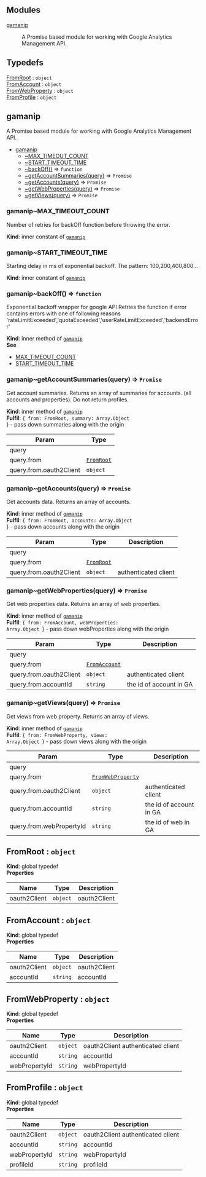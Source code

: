 ## Modules

<dl>
<dt><a href="#module_gamanip">gamanip</a></dt>
<dd><p>A Promise based module for working with Google Analytics Management API.</p>
</dd>
</dl>

## Typedefs

<dl>
<dt><a href="#FromRoot">FromRoot</a> : <code>object</code></dt>
<dd></dd>
<dt><a href="#FromAccount">FromAccount</a> : <code>object</code></dt>
<dd></dd>
<dt><a href="#FromWebProperty">FromWebProperty</a> : <code>object</code></dt>
<dd></dd>
<dt><a href="#FromProfile">FromProfile</a> : <code>object</code></dt>
<dd></dd>
</dl>

<a name="module_gamanip"></a>

## gamanip
A Promise based module for working with Google Analytics Management API.


* [gamanip](#module_gamanip)
    * [~MAX_TIMEOUT_COUNT](#module_gamanip..MAX_TIMEOUT_COUNT)
    * [~START_TIMEOUT_TIME](#module_gamanip..START_TIMEOUT_TIME)
    * [~backOff()](#module_gamanip..backOff) ⇒ <code>function</code>
    * [~getAccountSummaries(query)](#module_gamanip..getAccountSummaries) ⇒ <code>Promise</code>
    * [~getAccounts(query)](#module_gamanip..getAccounts) ⇒ <code>Promise</code>
    * [~getWebProperties(query)](#module_gamanip..getWebProperties) ⇒ <code>Promise</code>
    * [~getViews(query)](#module_gamanip..getViews) ⇒ <code>Promise</code>

<a name="module_gamanip..MAX_TIMEOUT_COUNT"></a>

### gamanip~MAX_TIMEOUT_COUNT
Number of retries for backOff function before throwing the error.

**Kind**: inner constant of [<code>gamanip</code>](#module_gamanip)  
<a name="module_gamanip..START_TIMEOUT_TIME"></a>

### gamanip~START_TIMEOUT_TIME
Starting delay in ms of exponential backoff. The pattern: 100,200,400,800...

**Kind**: inner constant of [<code>gamanip</code>](#module_gamanip)  
<a name="module_gamanip..backOff"></a>

### gamanip~backOff() ⇒ <code>function</code>
Exponential backoff wrapper for google API
Retries the function if error contains errors with one of following reasons 'rateLimitExceeded','quotaExceeded','userRateLimitExceeded','backendError'

**Kind**: inner method of [<code>gamanip</code>](#module_gamanip)  
**See**

- [MAX_TIMEOUT_COUNT](MAX_TIMEOUT_COUNT)
- [START_TIMEOUT_TIME](START_TIMEOUT_TIME)

<a name="module_gamanip..getAccountSummaries"></a>

### gamanip~getAccountSummaries(query) ⇒ <code>Promise</code>
Get account summaries.
Returns an array of summaries for accounts. (all accounts and properties). Do not return profiles.

**Kind**: inner method of [<code>gamanip</code>](#module_gamanip)  
**Fulfil**: <code>{ from: FromRoot, summary: Array.Object </code>} - pass down summaries along with the origin  

| Param | Type |
| --- | --- |
| query |  | 
| query.from | [<code>FromRoot</code>](#FromRoot) | 
| query.from.oauth2Client | <code>object</code> | 

<a name="module_gamanip..getAccounts"></a>

### gamanip~getAccounts(query) ⇒ <code>Promise</code>
Get accounts data.
Returns an array of accounts.

**Kind**: inner method of [<code>gamanip</code>](#module_gamanip)  
**Fulfil**: <code>{ from: FromRoot, accounts: Array.Object </code>} - pass down accounts along with the origin  

| Param | Type | Description |
| --- | --- | --- |
| query |  |  |
| query.from | [<code>FromRoot</code>](#FromRoot) |  |
| query.from.oauth2Client | <code>object</code> | authenticated client |

<a name="module_gamanip..getWebProperties"></a>

### gamanip~getWebProperties(query) ⇒ <code>Promise</code>
Get web properties data.
Returns an array of web properties.

**Kind**: inner method of [<code>gamanip</code>](#module_gamanip)  
**Fulfil**: <code>{ from: FromAccount, webProperties: Array.Object </code>} - pass down webProperties along with the origin  

| Param | Type | Description |
| --- | --- | --- |
| query |  |  |
| query.from | [<code>FromAccount</code>](#FromAccount) |  |
| query.from.oauth2Client | <code>object</code> | authenticated client |
| query.from.accountId | <code>string</code> | the id of account in GA |

<a name="module_gamanip..getViews"></a>

### gamanip~getViews(query) ⇒ <code>Promise</code>
Get views from web property.
Returns an array of views.

**Kind**: inner method of [<code>gamanip</code>](#module_gamanip)  
**Fulfil**: <code>{ from: FromWebProperty, views: Array.Object </code>} - pass down views along with the origin  

| Param | Type | Description |
| --- | --- | --- |
| query |  |  |
| query.from | [<code>FromWebProperty</code>](#FromWebProperty) |  |
| query.from.oauth2Client | <code>object</code> | authenticated client |
| query.from.accountId | <code>string</code> | the id of account in GA |
| query.from.webPropertyId | <code>string</code> | the id of web  in GA |

<a name="FromRoot"></a>

## FromRoot : <code>object</code>
**Kind**: global typedef  
**Properties**

| Name | Type | Description |
| --- | --- | --- |
| oauth2Client | <code>object</code> | oauth2Client |

<a name="FromAccount"></a>

## FromAccount : <code>object</code>
**Kind**: global typedef  
**Properties**

| Name | Type | Description |
| --- | --- | --- |
| oauth2Client | <code>object</code> | oauth2Client |
| accountId | <code>string</code> | accountId |

<a name="FromWebProperty"></a>

## FromWebProperty : <code>object</code>
**Kind**: global typedef  
**Properties**

| Name | Type | Description |
| --- | --- | --- |
| oauth2Client | <code>object</code> | oauth2Client authenticated client |
| accountId | <code>string</code> | accountId |
| webPropertyId | <code>string</code> | webPropertyId |

<a name="FromProfile"></a>

## FromProfile : <code>object</code>
**Kind**: global typedef  
**Properties**

| Name | Type | Description |
| --- | --- | --- |
| oauth2Client | <code>object</code> | oauth2Client authenticated client |
| accountId | <code>string</code> | accountId |
| webPropertyId | <code>string</code> | webPropertyId |
| profileId | <code>string</code> | profileId |

